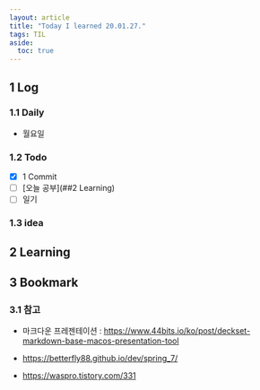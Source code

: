 ```yaml
---
layout: article
title: "Today I learned 20.01.27."
tags: TIL
aside:
  toc: true
---
```


## 1 Log

### 1.1 Daily

- 월요일


### 1.2 Todo

- [x] 1 Commit
- [ ] [오늘 공부](##2 Learning)
- [ ] 일기

### 1.3 idea




## 2 Learning




## 3 Bookmark
### 3.1 참고

- 마크다운 프레젠테이션 : <https://www.44bits.io/ko/post/deckset-markdown-base-macos-presentation-tool>

- https://betterfly88.github.io/dev/spring_7/
- https://waspro.tistory.com/331
